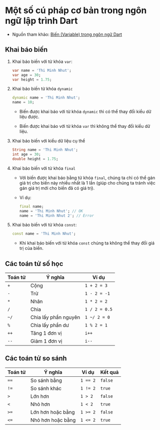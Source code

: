# Một số cú pháp cơ bản trong ngôn ngữ lập trình Dart

- Nguồn tham khảo: [Biến (Variable) trong ngôn ngữ Dart](https://openplanning.net/13913/dart-variables)

## Khai báo biến

1. Khai báo biến với từ khóa `var`:

    ```dart
    var name = 'Thi Minh Nhut';
    var age = 30;
    var height = 1.75;
    ```

1. Khai báo biến từ khóa `dynamic`

    ```dart
    dynamic name = 'Thi Minh Nhut';
    name = 10;
    ```

    - Biến được khai báo với từ khóa `dynamic` thì có thể thay đổi kiểu dữ liệu được.

    - Biến được khai báo với từ khóa `var` thì không thể thay đổi kiểu dữ liệu.

1. Khai báo biến với kiểu dữ liệu cụ thể

    ```dart
    String name = 'Thi Minh Nhut';
    int age = 30;
    double height = 1.75;
    ```

1. Khai báo biến với từ khóa `final`

    - Với biến được khai báo bằng từ khóa `final`, chúng ta chỉ có thể gán giá trị cho
      biến này nhiều nhất là 1 lần (giúp cho chúng ta tránh việc gán giá trị mới
      cho biến đã có giá trị).

    - Ví dụ:

        ```dart
        final name;
        name = 'Thi Minh Nhut'; // OK
        name = 'Thi Minh Nhut 2'; // Error
        ```

1. Khai báo biến với từ khóa `const`:

    ```dart
    const name = 'Thi Minh Nhut';
    ```

    - Khi khai báo biến với từ khóa `const` chúng ta không thể thay đổi giá trị của biến.

## Các toán tử số học

| Toán tử | Ý nghĩa              | Ví dụ         |
| ------- | -------------------- | ------------- |
| `+`     | Cộng                 | `1 + 2 = 3`   |
| `-`     | Trừ                  | `1 - 2 = -1`  |
| `*`     | Nhân                 | `1 * 2 = 2`   |
| `/`     | Chia                 | `1 / 2 = 0.5` |
| `~/`    | Chia lấy phần nguyên | `1 ~/ 2 = 0`  |
| `%`     | Chia lấy phần dư     | `1 % 2 = 1`   |
| `++`    | Tăng 1 đơn vị        | `i++`         |
| `--`    | Giảm 1 đơn vị        | `i--`         |

## Các toán tử so sánh

| Toán tử | Ý nghĩa           | Ví dụ    | Kết quả |
| ------- | ----------------- | -------- | ------- |
| `==`    | So sánh bằng      | `1 == 2` | `false` |
| `!=`    | So sánh khác      | `1 != 2` | `true`  |
| `>`     | Lớn hơn           | `1 > 2`  | `false` |
| `<`     | Nhỏ hơn           | `1 < 2`  | `true`  |
| `>=`    | Lớn hơn hoặc bằng | `1 >= 2` | `false` |
| `<=`    | Nhỏ hơn hoặc bằng | `1 <= 2` | `true`  |
